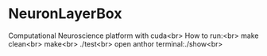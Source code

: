 # NeuronLayerBox
Computational Neuroscience platform with cuda\<br>
How to run:\<br>
make clean\<br>
make\<br>
./test\<br>
open anthor terminal:./show\<br>
